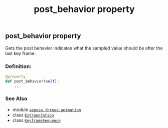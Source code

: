 ﻿---
title: post_behavior property
second_title: Aspose.3D for Python via .NET API References
description: 
type: docs
weight: 120
url: /python-net/aspose.threed.animation/keyframesequence/post_behavior/
is_root: false
---

## post_behavior property


Gets the post behavior indicates what the sampled value should be after the last key frame.
### Definition:
```python
@property
def post_behavior(self):
    ...
```

### See Also
* module [`aspose.threed.animation`](../../)
* class [`Extrapolation`](/3d/python-net/aspose.threed.animation/extrapolation)
* class [`KeyframeSequence`](/3d/python-net/aspose.threed.animation/keyframesequence)
